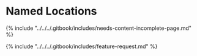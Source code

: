 # Named Locations

{% include "../../../.gitbook/includes/needs-content-incomplete-page.md" %}



{% include "../../../.gitbook/includes/feature-request.md" %}
